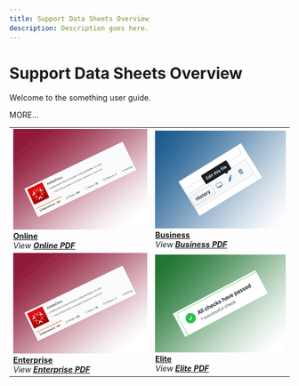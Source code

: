 ```yaml
---
title: Support Data Sheets Overview
description: Description goes here.
---
```


# Support Data Sheets Overview

Welcome to the something user guide.

MORE...

<table style="table-layout:fixed">
<tr>
  <td>
    <a href="online.md">
    <img alt="Online" src="assets/leads-home.png"/>
    </a>
    <div>
    <a href="online.md"><strong>Online</strong></a>
    </div>
    <em>View <a href="assets/OnlineSupportDatasheet.pdf" target="_blank"><strong>Online PDF</strong></a></em>
    <br>
  </td>
  <td>
    <a href="business.md">
      <img alt="Business" src="assets/infrequent.png">
    </a>
    <div>
    <a href="business.md"><strong>Business</strong></a>
    </div>
    <em>View <a href="assets/BusinessSupportDatasheet.pdf" target="_blank"><strong>Business PDF</strong></a></em>
    <br>
  </td>
</tr>
<tr>
  <td>
    <a href="enterprise.md">
    <img alt="Enterprise" src="assets/leads-home.png"/>
    </a>
    <div>
    <a href="enterprise.md"><strong>Enterprise</strong></a>
    </div>
    <em>View <a href="assets/EnterprisePremierSupportDatasheet.pdf" target="_blank"><strong>Enterprise PDF</strong></a></em>
    <br>
  </td>
  <td>
    <a href="elite.md">
      <img alt="Elite" src="assets/validation.png">
    </a>
    <div>
    <a href="elite.md"><strong>Elite</strong></a>
    </div>
    <em>View <a href="assets/ElitePremierSupportDatasheet.pdf" target="_blank"><strong>Elite PDF</strong></a></em>
    <br>
  </td>
</tr>
</table>

<!--
This is the landing page of the user guide. It should be the first list item in the TOC.md file.

See other user landing pages to get ideas.
-->
